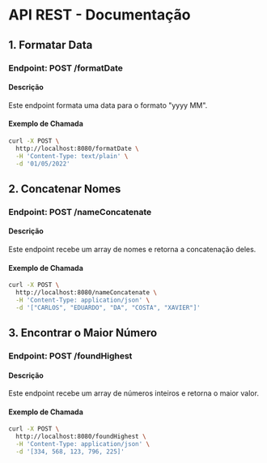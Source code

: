 # API REST - Documentação

## 1. Formatar Data

### Endpoint: POST /formatDate

#### Descrição
Este endpoint formata uma data para o formato "yyyy MM".

#### Exemplo de Chamada

```bash
curl -X POST \
  http://localhost:8080/formatDate \
  -H 'Content-Type: text/plain' \
  -d '01/05/2022'
```

## 2. Concatenar Nomes

### Endpoint: POST /nameConcatenate

#### Descrição
Este endpoint recebe um array de nomes e retorna a concatenação deles.

#### Exemplo de Chamada

```bash
curl -X POST \
  http://localhost:8080/nameConcatenate \
  -H 'Content-Type: application/json' \
  -d '["CARLOS", "EDUARDO", "DA", "COSTA", "XAVIER"]'

```

## 3. Encontrar o Maior Número

### Endpoint: POST /foundHighest

#### Descrição
Este endpoint recebe um array de números inteiros e retorna o maior valor.

#### Exemplo de Chamada

```bash
curl -X POST \
  http://localhost:8080/foundHighest \
  -H 'Content-Type: application/json' \
  -d '[334, 568, 123, 796, 225]'

```
